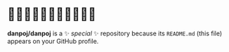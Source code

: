 #  🖕🖕🏻🖕🏼🖕🏽🖕🏾🖕🏿

**danpoj/danpoj** is a ✨ _special_ ✨ repository because its `README.md` (this file) appears on your GitHub profile.

